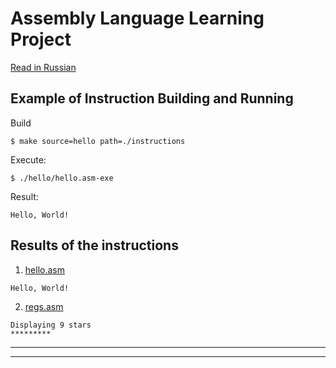 # Assembly Language Learning Project
[Read in Russian][ru]

## Example of Instruction Building and Running
Build
```
$ make source=hello path=./instructions
```

Execute:
```
$ ./hello/hello.asm-exe
```

Result:
```
Hello, World!
```

## Results of the instructions
1. [hello.asm]
```
Hello, World!
```

2. [regs.asm]
```
Displaying 9 stars
*********
```
---


---
[ru]: README-ru.md
[en]: README.md
[hello.asm]: hello.asm
[regs.asm]: regs.asm